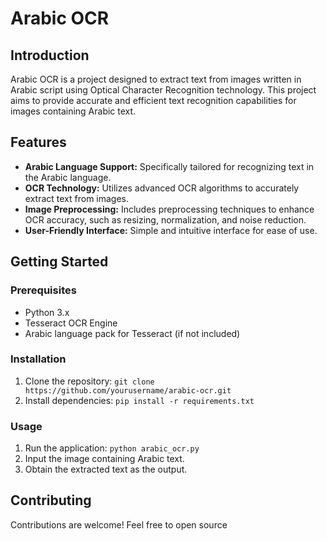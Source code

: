 # Arabic OCR 

## Introduction

Arabic OCR is a project designed to extract text from images written in Arabic script using Optical Character Recognition technology. This project aims to provide accurate and efficient text recognition capabilities for images containing Arabic text.

## Features

- **Arabic Language Support:** Specifically tailored for recognizing text in the Arabic language.
- **OCR Technology:** Utilizes advanced OCR algorithms to accurately extract text from images.
- **Image Preprocessing:** Includes preprocessing techniques to enhance OCR accuracy, such as resizing, normalization, and noise reduction.
- **User-Friendly Interface:** Simple and intuitive interface for ease of use.

## Getting Started

### Prerequisites

- Python 3.x
- Tesseract OCR Engine
- Arabic language pack for Tesseract (if not included)

### Installation

1. Clone the repository: `git clone https://github.com/yourusername/arabic-ocr.git`
2. Install dependencies: `pip install -r requirements.txt`

   
### Usage

1. Run the application: `python arabic_ocr.py`
2. Input the image containing Arabic text.
3. Obtain the extracted text as the output.

## Contributing

Contributions are welcome! Feel free to open source
